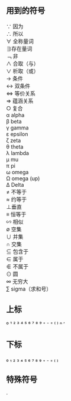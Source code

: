 ## 用到的符号
∵ 因为  
∴ 所以  
∀ 全称量词  
∃存在量词  
﹁ 非  
∧ 合取（与）  
∨ 析取（或）  
→ 条件  
↔ 双条件  
<=> 等价关系  
=> 蕴涵关系  
○ 复合  
α alpha  
β beta  
γ gamma  
ε epsilon  
ζ zeta  
θ theta  
λ lambda  
μ mu  
π pi  
ω omega  
Ω omega (up)  
Δ Delta  
≠ 不等于  
≈ 约等于  
⊥垂直  
≡ 恒等于  
∽ 相似  
∅ 空集  
∪ 并集  
∩ 交集  
⊆ 包含于  
∈ 属于  
∉ 不属于  
⊙ 圆  
∞ 无穷大  
∑ sigma（求和号）  

## 上标
º ¹ ² ³ ⁴ ⁵ ⁶ ⁷ ⁸ ⁹ ⁺ ⁻ ⁼ ⁽ ⁾ ⁿ ′

## 下标
₀ ₁ ₂ ₃ ₄ ₅ ₆ ₇ ₈ ₉ ₊ ₋ ₌ ₍ ₎

## 特殊符号
·
